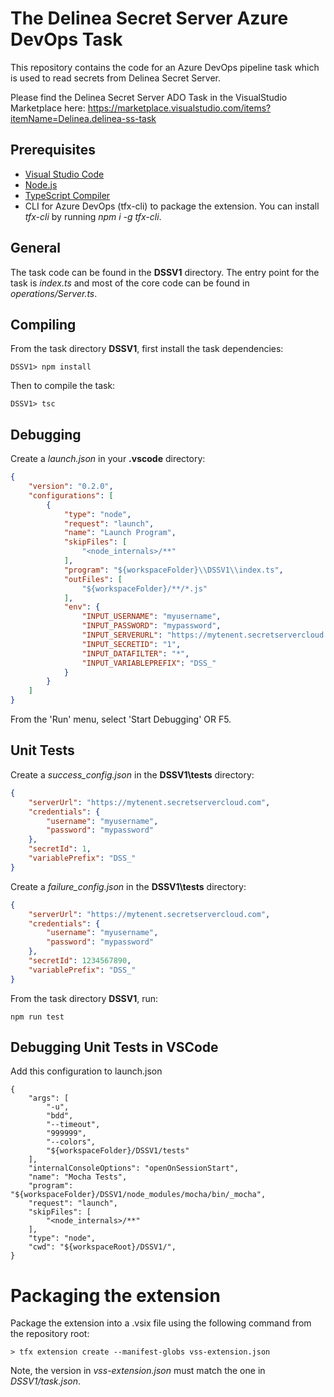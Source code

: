 # The Delinea Secret Server Azure DevOps Task
This repository contains the code for an Azure DevOps pipeline task which is used to read secrets from Delinea Secret Server.

Please find the Delinea Secret Server ADO Task in the VisualStudio Marketplace here: https://marketplace.visualstudio.com/items?itemName=Delinea.delinea-ss-task

## Prerequisites
* [Visual Studio Code](https://code.visualstudio.com/)
* [Node.js](https://nodejs.org)
* [TypeScript Compiler](https://www.npmjs.com/package/typescript)
* CLI for Azure DevOps (tfx-cli) to package the extension. You can install *tfx-cli* by running *npm i -g tfx-cli*.

## General
The task code can be found in the **DSSV1** directory. The entry point for the task is *index.ts* and most of the core code can be found in *operations/Server.ts*.

## Compiling
From the task directory **DSSV1**, first install the task dependencies:
```
DSSV1> npm install
```

Then to compile the task:
```
DSSV1> tsc
```

## Debugging
Create a *launch.json* in your **.vscode** directory:
```json
{
    "version": "0.2.0",
    "configurations": [
        {
            "type": "node",
            "request": "launch",
            "name": "Launch Program",
            "skipFiles": [
                "<node_internals>/**"
            ],
            "program": "${workspaceFolder}\\DSSV1\\index.ts",
            "outFiles": [
                "${workspaceFolder}/**/*.js"
            ],
            "env": {
                "INPUT_USERNAME": "myusername",
                "INPUT_PASSWORD": "mypassword",
                "INPUT_SERVERURL": "https://mytenent.secretservercloud.com",
                "INPUT_SECRETID": "1",
                "INPUT_DATAFILTER": "*",
                "INPUT_VARIABLEPREFIX": "DSS_"
            }
        }
    ]
}
```
From the 'Run' menu, select 'Start Debugging' OR F5.

## Unit Tests

Create a *success_config.json* in the **DSSV1\tests** directory:
```json
{
    "serverUrl": "https://mytenent.secretservercloud.com",
    "credentials": {
        "username": "myusername",
        "password": "mypassword"
    },
    "secretId": 1,
    "variablePrefix": "DSS_"
}
```
Create a *failure_config.json* in the **DSSV1\tests** directory:
```json
{
    "serverUrl": "https://mytenent.secretservercloud.com",
    "credentials": {
        "username": "myusername",
        "password": "mypassword"
    },
    "secretId": 1234567890,
    "variablePrefix": "DSS_"
}
```
From the task directory **DSSV1**, run:
```
npm run test
```
## Debugging Unit Tests in VSCode
Add this configuration to launch.json
```
{
    "args": [
        "-u",
        "bdd",
        "--timeout",
        "999999",
        "--colors",
        "${workspaceFolder}/DSSV1/tests"
    ],
    "internalConsoleOptions": "openOnSessionStart",
    "name": "Mocha Tests",
    "program": "${workspaceFolder}/DSSV1/node_modules/mocha/bin/_mocha",
    "request": "launch",
    "skipFiles": [
        "<node_internals>/**"
    ],
    "type": "node",
    "cwd": "${workspaceRoot}/DSSV1/",
}
````

# Packaging the extension
Package the extension into a .vsix file using the following command from the repository root:
```
> tfx extension create --manifest-globs vss-extension.json
```
Note, the version in *vss-extension.json* must match the one in *DSSV1/task.json*.
